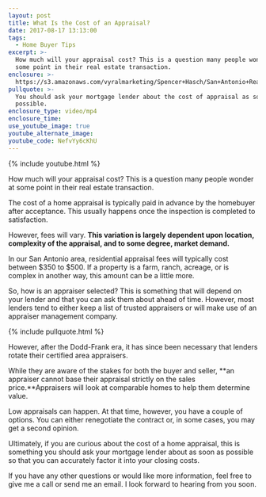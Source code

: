 ```yaml
---
layout: post
title: What Is the Cost of an Appraisal?
date: 2017-08-17 13:13:00
tags:
  - Home Buyer Tips
excerpt: >-
  How much will your appraisal cost? This is a question many people wonder at
  some point in their real estate transaction.
enclosure: >-
  https://s3.amazonaws.com/vyralmarketing/Spencer+Hasch/San+Antonio+Real+Estate+Agent-+Appraisal+questions%253F+Watch+this+for+answers.mp4
pullquote: >-
  You should ask your mortgage lender about the cost of appraisal as soon as
  possible.
enclosure_type: video/mp4
enclosure_time:
use_youtube_image: true
youtube_alternate_image:
youtube_code: NefvYy6cKhU
---
```



{% include youtube.html %}

How much will your appraisal cost? This is a question many people wonder at some point in their real estate transaction.

The cost of a home appraisal is typically paid in advance by the homebuyer after acceptance. This usually happens once the inspection is completed to satisfaction.

However, fees will vary. **This variation is largely dependent upon location, complexity of the appraisal, and to some degree, market demand.**

In our San Antonio area, residential appraisal fees will typically cost between $350 to $500. If a property is a farm, ranch, acreage, or is complex in another way, this amount can be a little more.

So, how is an appraiser selected? This is something that will depend on your lender and that you can ask them about ahead of time. However, most lenders tend to either keep a list of trusted appraisers or will make use of an appraiser management company.

{% include pullquote.html %}

However, after the Dodd-Frank era, it has since been necessary that lenders rotate their certified area appraisers.

While they are aware of the stakes for both the buyer and seller, **an appraiser cannot base their appraisal strictly on the sales price.**Appraisers will look at comparable homes to help them determine value.

Low appraisals can happen. At that time, however, you have a couple of options. You can either renegotiate the contract or, in some cases, you may get a second opinion.

Ultimately, if you are curious about the cost of a home appraisal, this is something you should ask your mortgage lender about as soon as possible so that you can accurately factor it into your closing costs.

If you have any other questions or would like more information, feel free to give me a call or send me an email. I look forward to hearing from you soon.